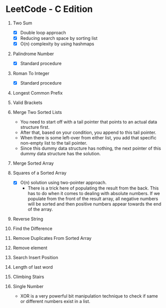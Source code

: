# LeetCode - C Edition

1. Two Sum
    - [x] Double loop approach
    - [x] Reducing search space by sorting list
    - [x] O(n) complexity by using hashmaps

2. Palindrome Number
    - [x] Standard procedure

3. Roman To Integer
    - [x] Standard procedure

4. Longest Common Prefix

5. Valid Brackets

6. Merge Two Sorted Lists
    - You need to start off with a tail pointer that points to an actual data structure first.
    - After that, based on your condition, you append to this tail pointer.
    - When there is some left-over from either list, you add that specific non-empty list to the tail pointer.
    - Since this dummy data structure has nothing, the next pointer of this dummy data structure has the solution.

7. Merge Sorted Array

8. Squares of a Sorted Array
    - [x] O(n) solution using two-pointer approach.
        - There is a trick here of populating the result from the back. This has to do when it comes to dealing with
          absolute numbers. If we populate from the front of the result array, all negative numbers will be sorted and
          then positive numbers appear towards the end of the array.

9. Reverse String

10. Find the Difference

11. Remove Duplicates From Sorted Array

12. Remove element

13. Search Insert Position
14. Length of last word
15. Climbing Stairs
16. Single Number
    - XOR is a very powerful bit manipulation technique to check if same or different numbers exist in a list. 
